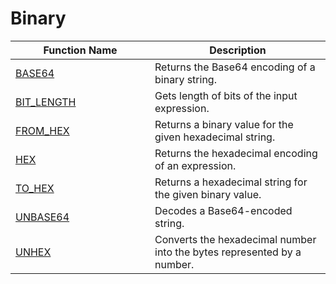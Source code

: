 # Binary

<table><thead><tr><th width="207">Function Name</th><th>Description</th></tr></thead><tbody><tr><td><a href="base64.md">BASE64</a></td><td>Returns the Base64 encoding of a binary string.</td></tr><tr><td><a href="bit_length.md">BIT_LENGTH</a></td><td>Gets length of bits of the input expression.</td></tr><tr><td><a href="from_hex.md">FROM_HEX</a></td><td>Returns a binary value for the given hexadecimal string.</td></tr><tr><td><a href="hex.md">HEX</a></td><td>Returns the hexadecimal encoding of an expression.</td></tr><tr><td><a href="to_hex.md">TO_HEX</a></td><td>Returns a hexadecimal string for the given binary value.</td></tr><tr><td><a href="unbase64.md">UNBASE64</a></td><td>Decodes a Base64-encoded string.</td></tr><tr><td><a href="unhex.md">UNHEX</a></td><td>Converts the hexadecimal number into the bytes represented by a number.</td></tr></tbody></table>

